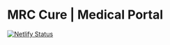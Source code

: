 # MRC Cure | Medical Portal
[![Netlify Status](https://api.netlify.com/api/v1/badges/609583fc-ebcc-4964-bc77-e4e12d0c9697/deploy-status)](https://app.netlify.com/sites/mrccure/deploys)
